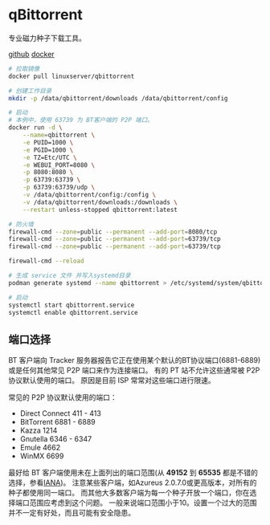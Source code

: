 # qBittorrent

专业磁力种子下载工具。

[github](https://github.com/linuxserver/docker-qbittorrent)
[docker](https://hub.docker.com/r/linuxserver/qbittorrent)

```bash
# 拉取镜像
docker pull linuxserver/qbittorrent

# 创建工作目录
mkdir -p /data/qbittorrent/downloads /data/qbittorrent/config

# 启动
# 本例中，使用 63739 为 BT客户端的 P2P 端口。
docker run -d \
    --name=qbittorrent \
    -e PUID=1000 \
    -e PGID=1000 \
    -e TZ=Etc/UTC \
    -e WEBUI_PORT=8080 \
    -p 8080:8080 \
    -p 63739:63739 \
    -p 63739:63739/udp \
    -v /data/qbittorrent/config:/config \
    -v /data/qbittorrent/downloads:/downloads \
    --restart unless-stopped qbittorrent:latest

# 防火墙
firewall-cmd --zone=public --permanent --add-port=8080/tcp
firewall-cmd --zone=public --permanent --add-port=63739/tcp
firewall-cmd --zone=public --permanent --add-port=63739/tcp

firewall-cmd --reload

# 生成 service 文件 并写入systemd目录
podman generate systemd --name qbittorrent > /etc/systemd/system/qbittorrent.service

# 启动
systemctl start qbittorrent.service
systemctl enable qbittorrent.service
```

## 端口选择

BT 客户端向 Tracker 服务器报告它正在使用某个默认的BT协议端口(6881-6889)或是任何其他常见 P2P 端口来作为连接端口。
有的 PT 站不允许这些通常被 P2P 协议默认使用的端口。
原因是目前 ISP 常常对这些端口进行限速。

常见的 P2P 协议默认使用的端口：

- Direct Connect    411 - 413
- BitTorrent        6881 - 6889
- Kazza             1214
- Gnutella          6346 - 6347
- Emule             4662
- WinMX             6699

最好给 BT 客户端使用未在上面列出的端口范围(从 **49152** 到 **65535** 都是不错的选择，参看[IANA](http://www.iana.org/assignments/service-names-port-numbers/service-names-port-numbers.xhtml))。
注意某些客户端，如Azureus 2.0.7.0或更高版本，对所有的种子都使用同一端口。
而其他大多数客户端为每一个种子开放一个端口，你在选择端口范围应考虑到这个问题。
一般来说端口范围小于10。设置一个过大的范围并不一定有好处，而且可能有安全隐患。